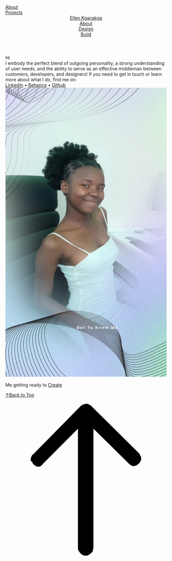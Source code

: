 <!DOCTYPE html>
<html lang="en">
<head>
  <meta name="viewport" content="width=device-width, initial-scale=1">

  <meta property="og:title" content="Ellen Kganakga - About">
  <meta property="og:image" content="">
  <link rel="icon" href="">
  <link rel="stylesheet" href="her.css">
 
  <title>Ellen Kganakga - About</title>
  <script type="text/javascript" src="//use.typekit.net/ik/2VXs3UypUG85YvaonKhR28F3BrSpXk1-2WvKeiUV4dCfen9ffHYEBsJzwD9oFDIDWhByjQbtjhbDFAmcFRShw2ju52jkF24qFRyKjAwaZAIkZAFqZc4ywcw-yMI7Ocuy-e8ldaszOcFzdP37OcuoSeNkieZzde8zOcFzdP37O1gkdDJlic88ikolpWgzS1scdhUTdkoRdhXCdABG-Auziev0jhNlOeuoSeNkieZzde8zOcFzdPU3ScvkOWZTZWS0dW83da4XZcNC-Av0jhNlOYiaikoljAyTdANXdkoRdhXKgeZXdcCKgeTopeXKgeoUZYqKgYZRShX7fbKgmsMMeMS6MKG4fHu9IMIjMkMfH6qJ7mbbMs6IJMJ7fbKnmgMgeMS6MKGHf4KbMsMfeMS6MKG4fHvgIMwjgfMfH6GJCwbgIMwjgPMfH6qJK3IbMU6YJMHbM-L9NTXe.js?cb=00c4fc5cd7efacc26a8ef9a0440c1778e455b700" async onload="try { window.Typekit.load(); } catch (e) { console.warn('Typekit not loaded.'); }"></script>
</head>
<body class="transition-enabled">
  <div class="page-background-video page-background-video-with-panel"></div>
  <div class="js-responsive-nav">
    <div class="responsive-nav">
      <div class="close-responsive-click-area js-close-responsive-nav">
        <div class="close-responsive-button"></div>
      </div>
      <nav data-hover-hint="nav">
        <div class="pages">
          <div class="page-title">
            <div class="gallery-title" class="active"><a href="index.html">About</a></div>
          </div>
          <div class="gallery-title"><a href="/projects">Projects</a></div>
        </div>
      </nav>
    </div>
  </div>
  <div class="site-wrap cfix js-site-wrap">
    <header class="site-header" data-context="theme.topcontainer" data-hover-hint="header">
      <div class="logo-wrap" data-hover-hint="logo">
        <div class="logo e2e-site-logo-text logo-text">
          <a href="/projects" class="preserve-whitespace">Ellen Kganakga</a>
        </div>
      </div>
      <div class="hamburger-click-area js-hamburger">
        <div class="hamburger">
          <i></i>
          <i></i>
          <i></i>
        </div>
      </div>
      <nav data-hover-hint="nav">
        <div class="pages">
          <div class="page-title">
            <div class="gallery-title" class="active"><a href="index.html">About</a></div>
          </div>
          <div class="gallery-title"><a href="design.html">Design</a></div>
          <div class="gallery-title"><a href="build.html">Build</a></div>
        </div>
      </nav>
    </header>
    <div class="site-container">
      <div class="site-content e2e-site-content">
        <main>
          <div class="page-container" data-context="page.page.container" data-hover-hint="pageContainer">
            <section class="page standard-modules">
              <div class="page-content js-page-content" data-context="pages" data-identity="id:p5774c1df09e7e60457f54f1bb6f3ebca19ff0e6798f2959630162">
                <div id="project-canvas" class="js-project-modules modules content">
                  <div id="project-modules">
                    <div class="project-module module text project-module-text align- js-project-module e2e-site-project-module-text">
                      <div class="rich-text js-text-editable module-text">
                        <div style="text-align:left;" class="title">Hi</div>
                        <div style="text-align:left;">I embody the perfect blend of outgoing personality, a strong understanding of user needs, and the ability to serve as an effective middleman between customers, developers, and designers! If you need to get in touch or learn more about what I do, find me on:</div>
                        <div style="text-align:left;">
                          <a href="https://www.linkedin.com/in/kamogelokganakga/" target="_blank">LinkedIn</a> • 
                          <a href="https://www.behance.net/kamoellenkganakga" target="_blank">Behance</a> •
                          <a href="https://github.com/kamoellen" target="_blank">Github</a> 
                        </div>
                      </div>
                    </div>
                    <div class="project-module module image project-module-image js-js-project-module">
                      <div class="js-lightbox" >
                        <img class="js-lazy e2e-site-project-module-image" src="9 (1).jpg" data-sizes="(max-width: 1080px) 100vw, 1080px" width="1080" height="900">
                            </div>
                      <div class="project-module module-caption-container js-caption-container align-left">
                        <div class="rich-text module-caption js-text-editable"><p>Me getting ready to <a href="https://github.com/kamoellen" target="_blank">Create</a></p></div>
                      </div>
                    </div>
                  </div>
                </div>
              </div>
            </section>
            <section class="back-to-top" data-hover-hint="backToTop">
              <a href="#"><span class="arrow">&uarr;</span><span class="preserve-whitespace">Back to Top</span></a>
            </section>
            <a class="back-to-top-fixed js-back-to-top back-to-top-fixed-with-panel" data-hover-hint="backToTop" data-hover-hint-placement="top-start" href="#">
              <svg version="1.1" id="Layer_1" xmlns="http://www.w3.org/2000/svg" xmlns:xlink="http://www.w3.org/1999/xlink" x="0px" y="0px" viewBox="0 0 26 26" style="enable-background:new 0 0 26 26;" xml:space="preserve" class="icon icon-back-to-top">
                <g>
                  <path d="M13.8,1.3L21.6,9c0.1,0.1,0.1,0.3,0.2,0.4c0.1,0.1,0.1,0.3,0.1,0.4s0,0.3-0.1,0.4c-0.1,0.1-0.1,0.3-0.3,0.4
                    c-0.1,0.1-0.2,0.2-0.4,0.3c-0.2,0.1-0.3,0.1-0.4,0.1c-0.1,0-0.3,0-0.4-0.1c-0.2-0.1-0.3-0.2-0.4-0.3L14.2,5l0,19.1
                    c0,0.2-0.1,0.3-0.1,0.5c0,0.1-0.1,0.3-0.3,0.4c-0.1,0.1-0.2,0.2-0.4,0.3c-0.1,0.1-0.3,0.1-0.5,0.1c-0.1,0-0.3,0-0.4-0.1
                    c-0.1-0.1-0.3-0.1-0.4-0.3c-0.1-0.1-0.2-0.2-0.3-0.4c-0.1-0.1-0.1-0.3-0.1-0.5l0-19.1l-5.7,5.7C6,10.8,5.8,10.9,5.7,11
                    c-0.1,0.1-0.3,0.1-0.4,0.1c-0.2,0-0.3,0-0.4-0.1c-0.1-0.1-0.3-0.2-0.4-0.3c-0.1-0.1-0.1-0.2-0.2-0.4C4.1,10.2,4,10.1,4.1,9.9
                    c0-0.1,0-0.3,0.1-0.4c0-0.1,0.1-0.3,0.3-0.4l7.7-7.8c0.1,0,0.2-0.1,0.2-0.1c0,0,0.1-0.1,0.2-0.1c0.1,0,0.2,0,0.2-0.1
                    c0.1,0,0.1,0,0.2,0c0,0,0.1,0,0.2,0c0.1,0,0.2,0,0.2,0.1c0.1,0,0.1,0.1,0.2,0.1C13.7,1.2,13.8,1.2,13.8,1.3z"/>
                </g>
              </svg>
            </a>
          </div>
        </main>
      </div>
      <footer class="site-footer" data-hover-hint="footer">
        <div class="social pf-footer-social" data-context="theme.footer" data-hover-hint="footerSocialIcons">
          <ul>
          </ul>
        </div>
      </footer>
    </div>
  </div>
</body>
</html>
